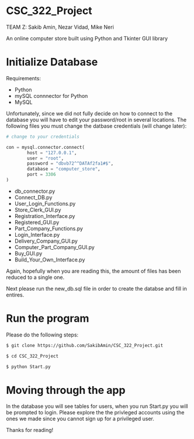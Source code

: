 # CSC_322_Project
TEAM Z: Sakib Amin, Nezar Vidad, Mike Neri

An online computer store built using Python and Tkinter GUI library

# Initialize Database

Requirements: 
* Python
* mySQL connnector for Python
* MySQL

Unfortunately, since we did not fully decide on how to connect to the database you will have to edit
your password/root in several locations. The following files you must change the datbase credentials (will change later):

``` python
# change to your credentials

con = mysql.connector.connect(
        host = "127.0.0.1",
        user = "root",
        password = "dbvb72^^DATAf2fa1#$",
        database = "computer_store",
        port = 3306
)
```

* db_connector.py
* Connect_DB.py
* User_Login_Functions.py
* Store_Clerk_GUI.py
* Registration_Interface.py
* Registered_GUI.py
* Part_Company_Functions.py
* Login_Interface.py
* Delivery_Company_GUI.py
* Computer_Part_Company_GUI.py
* Buy_GUI.py
* Build_Your_Own_Interface.py

Again, hopefully when you are reading this, the amount of files has been reduced to a single one.

Next please run the new_db.sql file in order to create the databse and fill in entires.

# Run the program

Please do the following steps:

```bash
$ git clone https://github.com/SakibAmin/CSC_322_Project.git
```

```bash
$ cd CSC_322_Project
```

```bash
$ python Start.py
```

# Moving through the app

In the database you will see tables for users, when you run Start.py you will be prompted to login.
Please explore the the privleged accounts using the ones we made since you cannot sign up for a privileged user.

Thanks for reading!

